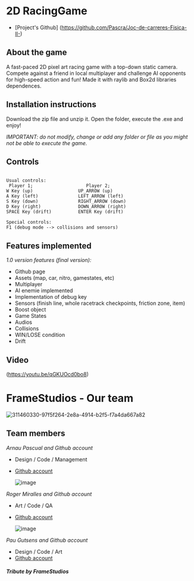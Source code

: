 # 2D RacingGame

* [Project's Github] (https://github.com/Pascra/Joc-de-carreres-Fisica-II-)

## About the game

A fast-paced 2D pixel art racing game with a top-down static camera. Compete against a friend in local multiplayer and challenge AI opponents for high-speed action and fun!
Made it with raylib and Box2d libraries dependences.

## Installation instructions

Download the zip file and unzip it. Open the folder, execute the .exe and enjoy!

_IMPORTANT: do not modify, change or add any folder or file as you might not be able to execute the game._

## Controls
~~~~~~~~~~~~~~~

Usual controls:
 Player 1;                    Player 2;
W Key (up)                 UP_ARROW (up)   
A Key (left)               LEFT_ARROW (left)
S Key (down)               RIGHT_ARROW (down) 
D Key (right)              DOWN_ARROW (right)
SPACE Key (drift)          ENTER Key (drift)

Special controls:
F1 (debug mode --> collisions and sensors)

~~~~~~~~~~~~~~~

## Features implemented

_1.0 version features (final version):_

* Github page
* Assets (map, car, nitro, gamestates, etc)
* Multiplayer
* AI enemie implemented
* Implementation of debug key
* Sensors (finish line, whole racetrack checkpoints, friction zone, item)
* Boost object
* Game States
* Audios
* Collisions
* WIN/LOSE condition 
* Drift

## Video
(https://youtu.be/qGKUOcd0bo8)

# FrameStudios - Our team

![311460330-97f5f264-2e8a-4914-b2f5-f7a4da667a82](https://github.com/Pascra/Pac-Man/assets/160216424/10c01ef0-be32-4d84-a5b6-701ed7fa1327)

## Team members

_Arnau Pascual and Github account_

* Design / Code / Management
* [Github account](https://github.com/Pascra)
  
  ![image](https://github.com/Pascra/Pac-Man/assets/160216424/46251066-7879-478c-afe9-56c7ef9d027b)


_Roger Miralles and Github account_

* Art / Code / QA
* [Github account](https://github.com/Roster247)
  
  ![image](https://github.com/Pascra/Pac-Man/assets/160216424/f4575d55-e701-4ef9-8ec8-652da0fecf6a)


_Pau Gutsens and Github account_

* Design / Code / Art
* [Github account](https://github.com/PauGutsens)




#### _Tribute by FrameStudios_
